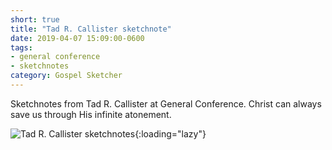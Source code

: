 ```yaml
---
short: true
title: "Tad R. Callister sketchnote"
date: 2019-04-07 15:09:00-0600
tags:
- general conference
- sketchnotes
category: Gospel Sketcher
---
```


Sketchnotes from Tad R. Callister at General Conference. Christ can always save us through His infinite atonement.

![Tad R. Callister sketchnotes](https://media.bennorris.org/images/gospelsketcher/general-conference/apr-2019/sun-am-callister-sketchnotes.jpg){:loading="lazy"}
